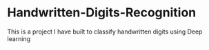 # Handwritten-Digits-Recognition
This is a project I have built to classify handwritten digits using Deep learning
